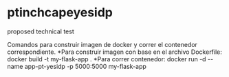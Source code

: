 # ptinchcapeyesidp
proposed technical test


Comandos para construir imagen de docker y correr el contenedor correspondiente.
*Para construir imagen con base en el archivo Dockerfile:
docker build -t my-flask-app .
*Para correr contenedor:
docker run -d --name app-pt-yesidp -p 5000:5000 my-flask-app
